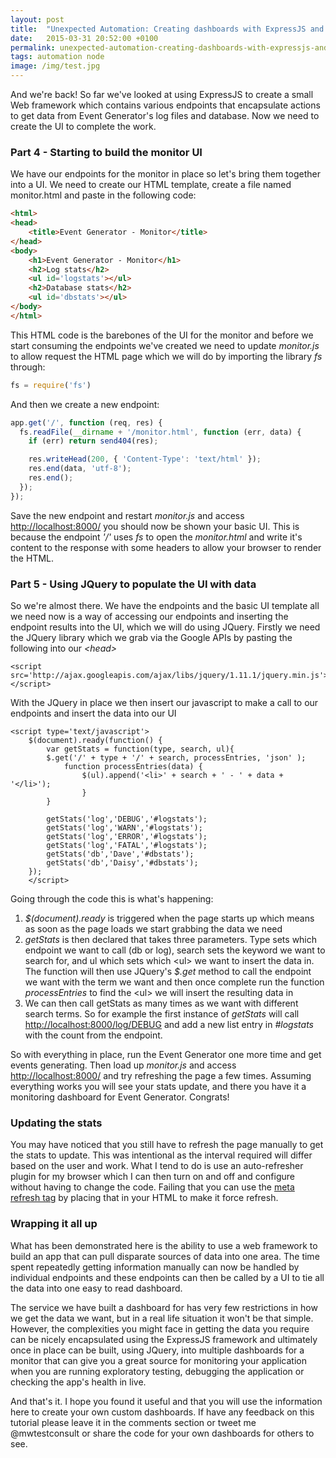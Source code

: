 ```yaml
---
layout: post
title:  "Unexpected Automation: Creating dashboards with ExpressJS and JQuery - Part 2"
date:   2015-03-31 20:52:00 +0100
permalink: unexpected-automation-creating-dashboards-with-expressjs-and-jquery-part-2
tags: automation node
image: /img/test.jpg
---
```


And we're back!  So far we've looked at using ExpressJS to create a small Web framework which contains various endpoints that encapsulate actions to get data from Event Generator's log files and database.  Now we need to create the UI to complete the work.

<h3>Part 4 - Starting to build the monitor UI</h3>

We have our endpoints for the monitor in place so let's bring them together into a UI.  We need to create our HTML template, create a file named monitor.html and paste in the following code:

```html
<html>
<head>
	<title>Event Generator - Monitor</title>
</head>
<body>
	<h1>Event Generator - Monitor</h1>
	<h2>Log stats</h2>
	<ul id='logstats'></ul>
	<h2>Database stats</h2>
	<ul id='dbstats'></ul>
</body>
</html>
```

This HTML code is the barebones of the UI for the monitor and before we start consuming the endpoints we've created we need to update <em>monitor.js</em> to allow request the HTML page which we will do by importing the library <em>fs</em> through:

```javascript
fs = require('fs')
```

And then we create a new endpoint:

```javascript
app.get('/', function (req, res) {
  fs.readFile(__dirname + '/monitor.html', function (err, data) {
    if (err) return send404(res);

    res.writeHead(200, { 'Content-Type': 'text/html' });
    res.end(data, 'utf-8');
    res.end();
  });
});
```

Save the new endpoint and restart <em>monitor.js</em> and access <a href="http://localhost:8000" title="http://localhost:8000">http://localhost:8000/</a> you should now be shown your basic UI.  This is because the endpoint <em>'/'</em> uses <em>fs</em> to open the <em>monitor.html</em> and write it's content to the response with some headers to allow your browser to render the HTML.

<h3>Part 5 - Using JQuery to populate the UI with data</h3>

So we're almost there.  We have the endpoints and the basic UI template all we need now is a way of accessing our endpoints and inserting the endpoint results into the UI, which we will do using JQuery.  Firstly we need the JQuery library which we grab via the Google APIs by pasting the following into our <em>&#60;head&#62;</em>

```
<script src='http://ajax.googleapis.com/ajax/libs/jquery/1.11.1/jquery.min.js'></script>
```

With the JQuery in place we then insert our javascript to make a call to our endpoints and insert the data into our UI

```
<script type='text/javascript'>
	$(document).ready(function() {
		var getStats = function(type, search, ul){
		$.get('/' + type + '/' + search, processEntries, 'json' );
			function processEntries(data) {
				$(ul).append('<li>' + search + ' - ' + data + '</li>');
		        }
		}

	    getStats('log','DEBUG','#logstats');
	    getStats('log','WARN','#logstats');
	    getStats('log','ERROR','#logstats');
	    getStats('log','FATAL','#logstats');
	    getStats('db','Dave','#dbstats');
	    getStats('db','Daisy','#dbstats');
	});
	</script>
```

Going through the code this is what's happening:

<ol>
	<li><em>$(document).ready</em> is triggered when the page starts up which means as soon as the page loads we start grabbing the data we need</li>
	<li><em>getStats</em> is then declared that takes three parameters. Type sets which endpoint we want to call (db or log), search sets the keyword we want to search for, and ul which sets which &#60;ul&#62; we want to insert the data in.  The function will then use JQuery's <em>$.get</em> method to call the endpoint we want with the term we want and then once complete run the function <em>processEntries</em> to find the &#60;ul&#62; we will insert the resulting data in</li>
	<li>We can then call getStats as many times as we want with different search terms.  So for example the first instance of <em>getStats</em> will call <a href="http://localhost:8000/log/DEBUG" title="http://localhost:8000/log/DEBUG">http://localhost:8000/log/DEBUG</a> and add a new list entry in <em>#logstats</em> with the count from the endpoint.</li>
</ol>

So with everything in place, run the Event Generator one more time and get events generating.  Then load up <em>monitor.js</em> and access <a href="http://localhost:8000" title="http://localhost:8000">http://localhost:8000/</a> and try refreshing the page a few times.  Assuming everything works you will see your stats update, and there you have it a monitoring dashboard for Event Generator.  Congrats!

<h3>Updating the stats</h3>

You may have noticed that you still have to refresh the page manually to get the stats to update.  This was intentional as the interval required will differ based on the user and work.  What I tend to do is use an auto-refresher plugin for my browser which I can then turn on and off and configure without having to change the code.  Failing that you can use the <a href="http://webdesign.about.com/od/metataglibraries/a/aa080300a.htm" title="Meta refresh">meta refresh tag</a> by placing that in your HTML to make it force refresh.

<h3>Wrapping it all up</h3>

What has been demonstrated here is the ability to use a web framework to build an app that can pull disparate sources of data into one area.  The time spent repeatedly getting information manually can now be handled by individual endpoints and these endpoints can then be called by a UI to tie all the data into one easy to read dashboard.

The service we have built a dashboard for has very few restrictions in how we get the data we want, but in a real life situation it won't be that simple.  However, the complexities you might face in getting the data you require can be nicely encapsulated using the ExpressJS framework and ultimately once in place can be built, using JQuery, into multiple dashboards for a monitor that can give you a great source for monitoring your application when you are running exploratory testing, debugging the application or checking the app's health in live.

And that's it.  I hope you found it useful and that you will use the information here to create your own custom dashboards.  If  have any feedback on this tutorial please leave it in the comments section or tweet me @mwtestconsult or share the code for your own dashboards for others to see.